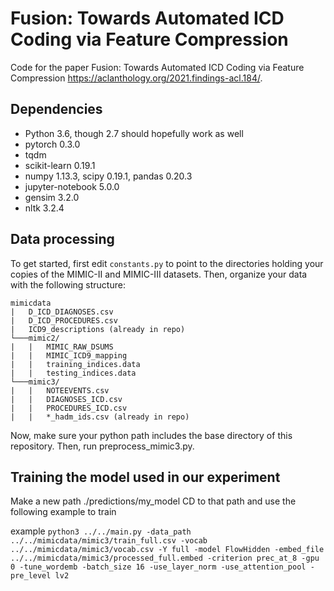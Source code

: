 # Fusion: Towards Automated ICD Coding via Feature Compression
Code for the paper Fusion: Towards Automated ICD Coding via Feature Compression https://aclanthology.org/2021.findings-acl.184/.
## Dependencies
* Python 3.6, though 2.7 should hopefully work as well
* pytorch 0.3.0
* tqdm
* scikit-learn 0.19.1
* numpy 1.13.3, scipy 0.19.1, pandas 0.20.3
* jupyter-notebook 5.0.0
* gensim 3.2.0
* nltk 3.2.4



## Data processing

To get started, first edit `constants.py` to point to the directories holding your copies of the MIMIC-II and MIMIC-III datasets. Then, organize your data with the following structure:
```
mimicdata
|   D_ICD_DIAGNOSES.csv
|   D_ICD_PROCEDURES.csv
|   ICD9_descriptions (already in repo)
└───mimic2/
|   |   MIMIC_RAW_DSUMS
|   |   MIMIC_ICD9_mapping
|   |   training_indices.data
|   |   testing_indices.data
└───mimic3/
|   |   NOTEEVENTS.csv
|   |   DIAGNOSES_ICD.csv
|   |   PROCEDURES_ICD.csv
|   |   *_hadm_ids.csv (already in repo)
```

Now, make sure your python path includes the base directory of this repository. Then, run preprocess_mimic3.py.

## Training the model used in our experiment

Make a new path ./predictions/my_model
CD to that path and use the following example to train

example `python3 ../../main.py -data_path ../../mimicdata/mimic3/train_full.csv -vocab ../../mimicdata/mimic3/vocab.csv -Y full -model FlowHidden -embed_file ../../mimicdata/mimic3/processed_full.embed -criterion prec_at_8 -gpu 0 -tune_wordemb -batch_size 16 -use_layer_norm -use_attention_pool -pre_level lv2`




